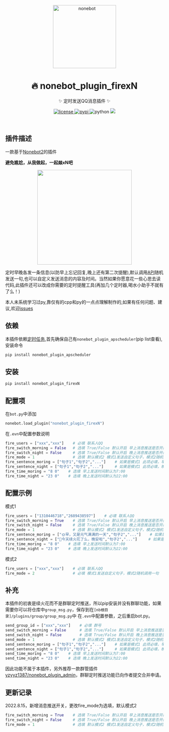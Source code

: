 <p align="center">
  <a href="https://v2.nonebot.dev/"><img src="https://v2.nonebot.dev/logo.png" width="200" height="200" alt="nonebot"></a>
</p>

<div align="center">
<h1 align="center">🔥 nonebot_plugin_firexN</h1>

✨ 定时发送QQ消息插件 ✨

</div>

<p align="center">
  <a href="https://github.com/GC-ZF/nonebot_plugin_firexN/blob/main/LICENSE">
    <img src="https://img.shields.io/github/license/GC-ZF/nonebot_plugin_firexN" alt="license">
  </a>
  <a href="https://pypi.python.org/pypi/nonebot_plugin_firexN">
    <img src="https://img.shields.io/pypi/v/nonebot_plugin_firexN" alt="pypi">
  </a>
  <img src="https://img.shields.io/badge/python-3.7.3+-blue" alt="python">
  <img  src="https://visitor-badge.glitch.me/badge?page_id=nonebot_plugin_firexN" /><br />
</p></br>

## 插件描述

一款基于[Nonebot2](https://github.com/nonebot/nonebot2)的插件

**避免尴尬，从我做起，一起燚xN吧**

<div align="center">
  <img height="300px" src="https://testingcf.jsdelivr.net/gh/GC-ZF/nonebot_plugin_firexN/example.png">
</div>



定时早晚各发一条信息(以防早上忘记回复,晚上还有第二次提醒),默认调用[API](https://v1.hitokoto.cn?c=a&c=b&c=c&c=d&c=h)随机发送一句,也可以自定义发送消息的内容及时间。当然如果你愿意花一些心思去读代码,此插件还可以改成你需要的定时提醒工具(再加几个定时器,喝水小助手不就有了么！)

本人未系统学习过py,靠仅有的cpp和py的一点点理解制作的,如果有任何问题、建议,欢迎[issues](https://github.com/GC-ZF/nonebot_plugin_firexN/issues)

## 依赖
本插件依赖[定时任务](https://github.com/nonebot/plugin-apscheduler),首先确保自己有`nonebot_plugin_apscheduler`(pip list查看),安装命令
```python
pip install nonebot_plugin_apscheduler
```
## 安装
```python
pip install nonebot_plugin_firexN
```
## 配置项
在`bot.py`中添加
```python
nonebot.load_plugin("nonebot_plugin_firexN")
```
在`.evn`中配置参数说明
```python
fire_users = ["xxx","xxx"]    # 必填 联系人QQ
fire_switch_morning = False   # 选填 True/False 默认开启 早上消息推送是否开启
fire_switch_night = False     # 选填 True/False 默认开启 晚上消息推送是否开启
fire_mode = 1                 # 选填 默认模式2 模式1发送自定义句子，模式2随机调用一句
fire_sentence_moring = ["句子1","句子2","..."]    # 如果是模式1 此项必填，早上随机发送该字段中的一句
fire_sentence_night = ["句子1","句子2","..."]     # 如果是模式1 此项必填，晚上随机发送该字段中的一句
fire_time_moring = "8 0"    # 选填 早上发送时间默认为7:00
fire_time_night = "23 0"    # 选填 晚上发送时间默认为22:00                   
```
## 配置示例
模式1
```python
fire_users = ["1310446718","2689438597"]    # 必填 联系人QQ
fire_switch_morning = True    # 选填 True/False 默认开启 早上消息推送是否开启
fire_switch_night = False     # 选填 True/False 默认开启 晚上消息推送是否开启
fire_mode = 1                 # 选填 默认模式2 模式1发送自定义句子，模式2随机调用一句
fire_sentence_moring = ["🌞早，又是元气满满的一天","句子2","..."]    # 如果是模式1 此项必填，早上随机发送该字段中的一句
fire_sentence_night = ["🌛今天续火花了么，晚安啦","句子2","..."]     # 如果是模式1 此项必填，晚上随机发送该字段中的一句
fire_time_moring = "8 0"    # 选填 早上发送时间默认为7:00
fire_time_night = "23 0"    # 选填 晚上发送时间默认为22:00 
```
模式2
```python
fire_users = ["xxx","xxx"]    # 必填 联系人QQ
fire_mode = 2                 # 必填 模式1发送自定义句子，模式2随机调用一句  
```
## 补充
本插件的初衷是续火花而不是群聊定时推送，所以pip安装并没有群聊功能，如果需要你可以将仓库中`group_msg.py`，保存到在`[nb根目录]/plugins/group/group_msg.py`中
在`.evn`中配置参数，之后重启bot.py。

```python
send_group_id = ["xxx","xxx"]    # 必填 群号
send_switch_morning = False      # 选填 True/False 默认开启 早上消息推送是否开启
send_switch_night = False        # 选填 True/False 默认开启 晚上消息推送是否开启
send_mode = 1                 # 选填 默认模式2 模式1发送自定义句子，模式2随机调用一句
send_sentence_moring = ["句子1","句子2","..."]    # 如果是模式1 此项必填，早上随机发送该字段中的一句
send_sentence_night = ["句子1","句子2","..."]     # 如果是模式1 此项必填，晚上随机发送该字段中的一句
send_time_moring = "8 0"    # 选填 早上发送时间默认为7:00
send_time_night = "23 0"    # 选填 晚上发送时间默认为22:00                   
```
因此功能不属于本插件，另外推荐一款群管插件[yzyyz1387/nonebot_plugin_admin](https://github.com/yzyyz1387/nonebot_plugin_admin)，群聊定时推送功能已向作者提交合并申请。
## 更新记录
2022.8.15，新增消息推送开关，更改fire_mode为选填，默认模式2

```python
fire_switch_morning = True    # 选填 True/False 默认开启 早上消息推送是否开启
fire_switch_night = False     # 选填 True/False 默认开启 晚上消息推送是否开启
fire_mode = 1                 # 选填 默认模式2 模式1发送自定义句子，模式2随机调用一句
```
